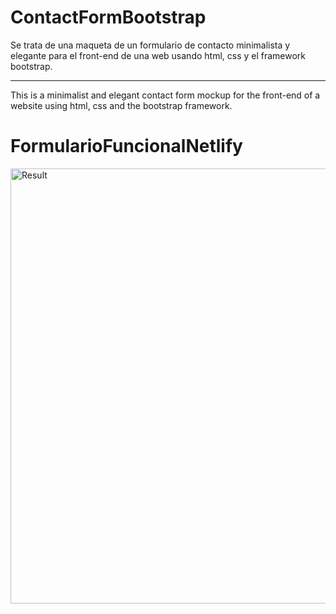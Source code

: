 # ContactFormBootstrap
Se trata de una maqueta de un formulario de contacto minimalista y elegante
para el front-end de una web usando html, css y el framework bootstrap.

-----------------------------------------------------------------------------

This is a minimalist and elegant contact form mockup
for the front-end of a website using html, css and the bootstrap framework.
# FormularioFuncionalNetlify
<img width="696" alt="Result" src="https://github.com/angelfuerza/ContactFormBootstrap/assets/129788721/2fb194e5-eb7e-4298-ab9d-6e6338fea449">
